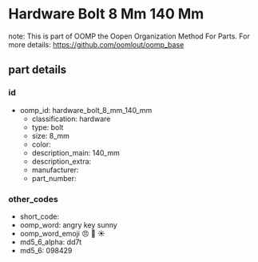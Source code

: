 # Hardware Bolt 8 Mm 140 Mm  

note: This is part of OOMP the Oopen Organization Method For Parts. For more details: https://github.com/oomlout/oomp_base

##  part details





### id
* oomp_id: hardware_bolt_8_mm_140_mm
  * classification: hardware
  * type: bolt
  * size: 8_mm
  * color: 
  * description_main: 140_mm
  * description_extra: 
  * manufacturer: 
  * part_number: 

### other_codes
* short_code: 
* oomp_word: angry key sunny
* oomp_word_emoji :angry: :key: :sunny:
* md5_6_alpha: dd7t
* md5_6: 098429
